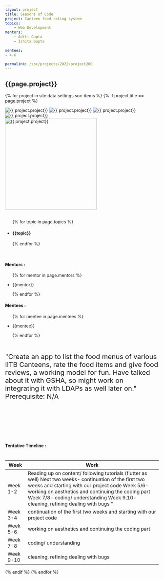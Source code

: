 ```yaml
---
layout: project
title: Seasons of Code
project: Canteen food rating system 
topics:
    - Web Development
mentors:
    - Aditi Gupta
    - Ishita Gupta
    
mentees:
- 4-6
    
permalink: /soc/projects/2022/project260
---
```


<h2 class="display1 m-3 p-3 text-center project-title">{{page.project}}</h2>

{% for project in site.data.settings.soc-items %}
{% if project.title == page.project %}

<div class ="img-soc d-block"> 
    <img src="{{ site.baseurl }}/{{ project.image }}" alt="{{ project.project}}" class="image-1">
    <img src="{{ site.baseurl }}/{{ project.image }}" alt="{{ project.project}}" class="image-2">
    <img src="{{ site.baseurl }}/{{ project.image }}" alt="{{ project.project}}" class="image-3">
    <img src="{{ site.baseurl }}/{{ project.image }}" alt="{{ project.project}}" class="image-4">
</div>
<div class = "mobile-img-soc">
  <img src="{{ site.baseurl }}/{{ project.image }}"  width = "300" height="300" alt="{{ project.project}}" class="border rounded">
  </div>
<div >
    <br>
    <ul>
        {% for topic in page.topics %}
        <li><h4 class="text-primary text-center topics">{{topic}}</h4></li>
        {% endfor %}
    </ul>
    <br>
    <h4 class="display3  ">Mentors :</h4> 
    <ul>
        {% for mentor in page.mentors %}
        <li><p class="lead">{{mentor}}</p></li>
        {% endfor %}
    </ul>
    <h4 class="display3  ">Mentees :</h4> 
    <ul>
        {% for mentee in page.mentees %}
        <li><p class="lead">{{mentee}}</p></li>
        {% endfor %}
    </ul>
</div>
<div class = "project-desc" style = "margin-bottom: 140px">
    <p class="display3" style = "font-size:22px;" >
        <br>
        "Create an app to list the food menus of various IITB Canteens, rate the food items and give food reviews, a working model for fun. 
Have talked about it with GSHA, so might work on integrating it with LDAPs as well later on."			
        <br>
Prerequisite:
N/A
<br>
    </p>
</div>
<div class = "d-flex flex-wrap">
<div>
    <h4 class="display3" style="margin:40px 0px 40px 0px;">Tentative Timeline :</h4>
    <table class="table table-striped w-100">
    <thead>
        <tr>
        <th>Week</th>
        <th>Work</th>
        </tr>
    </thead>
    <tbody>
    <tr>
      <td>Week 1-2</td>
      <td> Reading up on content/ following tutorials (flutter as well)
Next two weeks- continuation of the first two weeks and starting with our project code
Week 5/6- working on aesthetics and continuing the coding part
Week 7/8- coding/ understanding 
Week 9,10- cleaning, refining dealing with bugs "
  </td>
    </tr>
    <tr>
      <td>Week 3-4</td>
      <td>continuation of the first two weeks and starting with our project code</td>
    </tr>
    <tr>
      <td>Week 5-6</td>
      <td>working on aesthetics and continuing the coding part</td>
    </tr>
    <tr>
      <td>Week 7-8</td>
      <td>coding/ understanding </td>
    </tr>
    <tr>
      <td>Week 9-10</td>
      <td>cleaning, refining dealing with bugs</td>
    </tr>
    </tbody>
    </table>
</div>

</div>
{% endif %}
{% endfor %}
